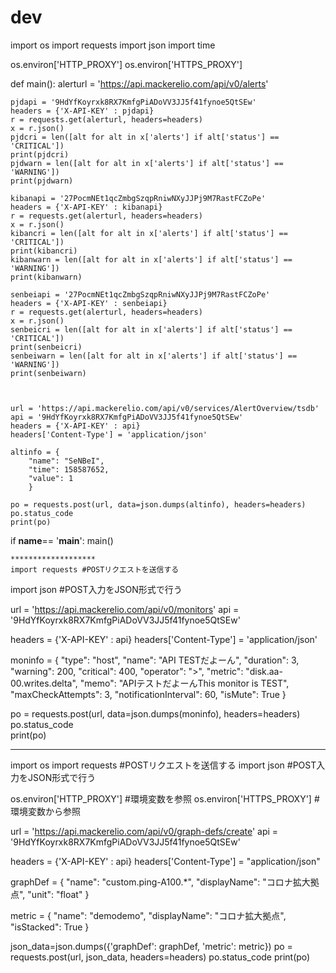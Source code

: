 # dev
import os
import requests
import json
import time

os.environ['HTTP_PROXY']
os.environ['HTTPS_PROXY']

def main():
    alerturl = 'https://api.mackerelio.com/api/v0/alerts'
    
    pjdapi = '9HdYfKoyrxk8RX7KmfgPiADoVV3JJ5f41fynoe5QtSEw'
    headers = {'X-API-KEY' : pjdapi}
    r = requests.get(alerturl, headers=headers) 
    x = r.json()
    pjdcri = len([alt for alt in x['alerts'] if alt['status'] == 'CRITICAL'])
    print(pjdcri) 
    pjdwarn = len([alt for alt in x['alerts'] if alt['status'] == 'WARNING'])
    print(pjdwarn) 

    kibanapi = '27PocmNEt1qcZmbgSzqpRniwNXyJJPj9M7RastFCZoPe'
    headers = {'X-API-KEY' : kibanapi}
    r = requests.get(alerturl, headers=headers) 
    x = r.json()
    kibancri = len([alt for alt in x['alerts'] if alt['status'] == 'CRITICAL'])
    print(kibancri) 
    kibanwarn = len([alt for alt in x['alerts'] if alt['status'] == 'WARNING'])
    print(kibanwarn)

    senbeiapi = '27PocmNEt1qcZmbgSzqpRniwNXyJJPj9M7RastFCZoPe'
    headers = {'X-API-KEY' : senbeiapi}
    r = requests.get(alerturl, headers=headers) 
    x = r.json()
    senbeicri = len([alt for alt in x['alerts'] if alt['status'] == 'CRITICAL'])
    print(senbeicri) 
    senbeiwarn = len([alt for alt in x['alerts'] if alt['status'] == 'WARNING'])
    print(senbeiwarn)



    url = 'https://api.mackerelio.com/api/v0/services/AlertOverview/tsdb'
    api = '9HdYfKoyrxk8RX7KmfgPiADoVV3JJ5f41fynoe5QtSEw'
    headers = {'X-API-KEY' : api}
    headers['Content-Type'] = 'application/json'
    
    altinfo = {
        "name": "SeNBeI",
        "time": 158587652,
        "value": 1
        }

    po = requests.post(url, data=json.dumps(altinfo), headers=headers)
    po.status_code
    print(po)

if __name__== '__main__':
    main()
    
    *******************
    import requests #POSTリクエストを送信する
import json #POST入力をJSON形式で行う
 
url = 'https://api.mackerelio.com/api/v0/monitors'
api = '9HdYfKoyrxk8RX7KmfgPiADoVV3JJ5f41fynoe5QtSEw'
 
headers = {'X-API-KEY' : api}
headers['Content-Type'] = 'application/json'
 
moninfo = {
  "type": "host",
  "name": "API TESTだよーん",
  "duration": 3,
  "warning": 200,
  "critical": 400,
  "operator": ">",
  "metric": "disk.aa-00.writes.delta",
  "memo": "APIテストだよーんThis monitor is TEST",
  "maxCheckAttempts": 3,
  "notificationInterval": 60,
  "isMute": True
  }

po = requests.post(url, data=json.dumps(moninfo), headers=headers)
po.status_code  
print(po)

*****
import os
import requests #POSTリクエストを送信する
import json #POST入力をJSON形式で行う

os.environ['HTTP_PROXY'] #環境変数を参照
os.environ['HTTPS_PROXY'] #環境変数から参照
 
url = 'https://api.mackerelio.com/api/v0/graph-defs/create'
api = '9HdYfKoyrxk8RX7KmfgPiADoVV3JJ5f41fynoe5QtSEw'
 
headers = {'X-API-KEY' : api}
headers['Content-Type'] = "application/json"
 
graphDef = {
  "name": "custom.ping-A100.*",
  "displayName": "コロナ拡大拠点",
  "unit": "float"
}

metric = {
    "name": "demodemo",
    "displayName": "コロナ拡大拠点",
    "isStacked": True
    }

json_data=json.dumps({'graphDef': graphDef, 'metric': metric})
po = requests.post(url, json_data, headers=headers)
po.status_code
print(po)

    
    
